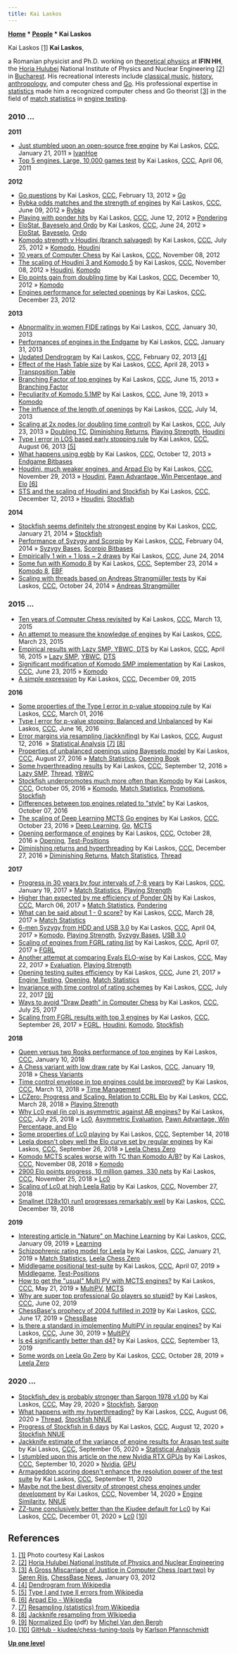 ```yaml
---
title: Kai Laskos
---
```

**[Home](Home "Home") \* [People](People "People") \* Kai Laskos**



 [](File:KaiLaskos.jpg) Kai Laskos <a id="cite-note-1" href="#cite-ref-1">[1]</a> 
**Kai Laskos**,   

a Romanian physicist and Ph.D. working on [theoretical physics](https://en.wikipedia.org/wiki/Theoretical_physics) at **IFIN HH**, the [Horia Hulubei](https://en.wikipedia.org/wiki/Horia_Hulubei) National Institute of Physics and Nuclear Engineering <a id="cite-note-2" href="#cite-ref-2">[2]</a> in [Bucharest](https://en.wikipedia.org/wiki/Bucharest). 
His recreational interests include [classical music](https://en.wikipedia.org/wiki/Classical_music), [history](https://en.wikipedia.org/wiki/History), [anthropology](https://en.wikipedia.org/wiki/Anthropology), and computer chess and [Go](Go "Go").
His professional expertise in [statistics](https://en.wikipedia.org/wiki/Statistics) made him a recognized computer chess and Go theorist <a id="cite-note-3" href="#cite-ref-3">[3]</a>
in the field of [match statistics](Match_Statistics "Match Statistics") in [engine testing](Engine_Testing "Engine Testing").



### 2010 ...


**2011**



* [Just stumbled upon an open-source free engine](http://www.talkchess.com/forum/viewtopic.php?t=37729) by Kai Laskos, [CCC](CCC "CCC"), January 21, 2011 » [IvanHoe](IvanHoe "IvanHoe")
* [Top 5 engines. Large, 10,000 games test](http://www.talkchess.com/forum/viewtopic.php?t=38677) by Kai Laskos, [CCC](CCC "CCC"), April 06, 2011


**2012**



* [Go questions](http://www.talkchess.com/forum/viewtopic.php?t=42444) by Kai Laskos, [CCC](CCC "CCC"), February 13, 2012 » [Go](Go "Go")
* [Rybka odds matches and the strength of engines](http://www.talkchess.com/forum/viewtopic.php?t=44003) by Kai Laskos, [CCC](CCC "CCC"), June 09, 2012 » [Rybka](Rybka "Rybka")
* [Playing with ponder hits](http://www.talkchess.com/forum/viewtopic.php?t=44037) by Kai Laskos, [CCC](CCC "CCC"), June 12, 2012 » [Pondering](Pondering "Pondering")
* [EloStat, Bayeselo and Ordo](http://www.talkchess.com/forum/viewtopic.php?t=44180) by Kai Laskos, [CCC](CCC "CCC"), June 24, 2012 » [EloStat](index.php?title=EloStat&action=edit&redlink=1 "EloStat (page does not exist)"), [Bayeselo](index.php?title=Bayeselo&action=edit&redlink=1 "Bayeselo (page does not exist)"), [Ordo](index.php?title=Ordo&action=edit&redlink=1 "Ordo (page does not exist)")
* [Komodo strength v Houdini (branch salvaged)](http://www.talkchess.com/forum/viewtopic.php?t=44586) by Kai Laskos, [CCC](CCC "CCC"), July 25, 2012 » [Komodo](Komodo "Komodo"), [Houdini](Houdini "Houdini")
* [10 years of Computer Chess](http://www.talkchess.com/forum/viewtopic.php?t=45902) by Kai Laskos, [CCC](CCC "CCC"), November 08, 2012
* [The scaling of Houdini 3 and Komodo 5](http://www.talkchess.com/forum/viewtopic.php?t=46019) by Kai Laskos, [CCC](CCC "CCC"), November 08, 2012 » [Houdini](Houdini "Houdini"), [Komodo](Komodo "Komodo")
* [Elo points gain from doubling time](http://www.talkchess.com/forum/viewtopic.php?t=46370) by Kai Laskos, [CCC](CCC "CCC"), December 10, 2012 » [Komodo](Komodo "Komodo")
* [Engines performance for selected openings](http://www.talkchess.com/forum/viewtopic.php?t=46551) by Kai Laskos, [CCC](CCC "CCC"), December 23, 2012


**2013**



* [Abnormality in women FIDE ratings](http://www.talkchess.com/forum/viewtopic.php?t=47051) by Kai Laskos, [CCC](CCC "CCC"), January 30, 2013
* [Performances of engines in the Endgame](http://www.talkchess.com/forum/viewtopic.php?t=47060) by Kai Laskos, [CCC](CCC "CCC"), January 31, 2013
* [Updated Dendrogram](http://www.talkchess.com/forum/viewtopic.php?t=47086) by Kai Laskos, [CCC](CCC "CCC"), February 02, 2013 <a id="cite-note-4" href="#cite-ref-4">[4]</a>
* [Effect of the Hash Table size](http://www.talkchess.com/forum/viewtopic.php?t=47872) by Kai Laskos, [CCC](CCC "CCC"), April 28, 2013 » [Transposition Table](Transposition_Table "Transposition Table")
* [Branching Factor of top engines](http://www.talkchess.com/forum/viewtopic.php?t=48281) by Kai Laskos, [CCC](CCC "CCC"), June 15, 2013 » [Branching Factor](Branching_Factor "Branching Factor")
* [Peculiarity of Komodo 5.1MP](http://www.talkchess.com/forum/viewtopic.php?t=48339) by Kai Laskos, [CCC](CCC "CCC"), June 19, 2013 » [Komodo](Komodo "Komodo")
* [The influence of the length of openings](http://www.talkchess.com/forum/viewtopic.php?t=48649) by Kai Laskos, [CCC](CCC "CCC"), July 14, 2013
* [Scaling at 2x nodes (or doubling time control)](http://www.talkchess.com/forum/viewtopic.php?t=48733) by Kai Laskos, [CCC](CCC "CCC"), July 23, 2013 » [Doubling TC](Match_Statistics#DoublingTC "Match Statistics"), [Diminishing Returns](Depth#DiminishingReturns "Depth"), [Playing Strength](Playing_Strength "Playing Strength"), [Houdini](Houdini "Houdini")
* [Type I error in LOS based early stopping rule](http://www.talkchess.com/forum/viewtopic.php?t=48863) by Kai Laskos, [CCC](CCC "CCC"), August 06, 2013 <a id="cite-note-5" href="#cite-ref-5">[5]</a>
* [What happens using egbb](http://www.talkchess.com/forum/viewtopic.php?t=49684) by Kai Laskos, [CCC](CCC "CCC"), October 12, 2013 » [Endgame Bitbases](Endgame_Bitbases "Endgame Bitbases")
* [Houdini, much weaker engines, and Arpad Elo](http://www.talkchess.com/forum/viewtopic.php?t=50266) by Kai Laskos, [CCC](CCC "CCC"), November 29, 2013 » [Houdini](Houdini "Houdini"), [Pawn Advantage, Win Percentage, and Elo](Pawn_Advantage,_Win_Percentage,_and_Elo "Pawn Advantage, Win Percentage, and Elo") <a id="cite-note-6" href="#cite-ref-6">[6]</a>
* [STS and the scaling of Houdini and Stockfish](http://www.talkchess.com/forum/viewtopic.php?t=50452) by Kai Laskos, [CCC](CCC "CCC"), December 12, 2013 » [Houdini](Houdini "Houdini"), [Stockfish](Stockfish "Stockfish")


**2014**



* [Stockfish seems definitely the strongest engine](http://www.talkchess.com/forum/viewtopic.php?t=50989) by Kai Laskos, [CCC](CCC "CCC"), January 21, 2014 » [Stockfish](Stockfish "Stockfish")
* [Performance of Syzygy and Scorpio](http://www.talkchess.com/forum/viewtopic.php?t=51159) by Kai Laskos, [CCC](CCC "CCC"), February 04, 2014 » [Syzygy Bases](Syzygy_Bases "Syzygy Bases"), [Scorpio Bitbases](Scorpio_Bitbases "Scorpio Bitbases")
* [Empirically 1 win + 1 loss ~ 2 draws](http://www.talkchess.com/forum/viewtopic.php?t=52746) by Kai Laskos, [CCC](CCC "CCC"), June 24, 2014
* [Some fun with Komodo 8](http://www.talkchess.com/forum/viewtopic.php?t=53807) by Kai Laskos, [CCC](CCC "CCC"), September 23, 2014 » [Komodo 8](Komodo#8 "Komodo"), [EBF](Branching_Factor#EffectiveBranchingFactor "Branching Factor")
* [Scaling with threads based on Andreas Strangmüller tests](http://www.talkchess.com/forum/viewtopic.php?t=54131) by Kai Laskos, [CCC](CCC "CCC"), October 24, 2014 » [Andreas Strangmüller](Andreas_Strangm%C3%BCller "Andreas Strangmüller")


### 2015 ...


* [Ten years of Computer Chess revisited](http://www.talkchess.com/forum/viewtopic.php?t=55650) by Kai Laskos, [CCC](CCC "CCC"), March 13, 2015
* [An attempt to measure the knowledge of engines](http://www.talkchess.com/forum/viewtopic.php?t=55752) by Kai Laskos, [CCC](CCC "CCC"), March 23, 2015
* [Empirical results with Lazy SMP, YBWC, DTS](http://www.talkchess.com/forum/viewtopic.php?t=56019) by Kai Laskos, [CCC](CCC "CCC"), April 16, 2015 » [Lazy SMP](Lazy_SMP "Lazy SMP"), [YBWC](Young_Brothers_Wait_Concept "Young Brothers Wait Concept"), [DTS](Dynamic_Tree_Splitting "Dynamic Tree Splitting")
* [Significant modification of Komodo SMP implementation](http://www.talkchess.com/forum/viewtopic.php?t=56762) by Kai Laskos, [CCC](CCC "CCC"), June 23, 2015 » [Komodo](Komodo "Komodo")
* [A simple expression](http://www.talkchess.com/forum/viewtopic.php?t=58543) by Kai Laskos, [CCC](CCC "CCC"), December 09, 2015


**2016**



* [Some properties of the Type I error in p-value stopping rule](http://www.talkchess.com/forum/viewtopic.php?t=59406) by Kai Laskos, [CCC](CCC "CCC"), March 01, 2016
* [Type I error for p-value stopping: Balanced and Unbalanced](http://www.talkchess.com/forum/viewtopic.php?t=60508) by Kai Laskos, [CCC](CCC "CCC"), June 16, 2016
* [Error margins via resampling (jackknifing)](http://www.talkchess.com/forum/viewtopic.php?t=61105) by Kai Laskos, [CCC](CCC "CCC"), August 12, 2016  » [Statistical Analysis](Match_Statistics#Statistical_Analysis "Match Statistics") <a id="cite-note-7" href="#cite-ref-7">[7]</a> <a id="cite-note-8" href="#cite-ref-8">[8]</a>
* [Properties of unbalanced openings using Bayeselo model](http://www.talkchess.com/forum/viewtopic.php?t=61245) by Kai Laskos, [CCC](CCC "CCC"), August 27, 2016 » [Match Statistics](Match_Statistics "Match Statistics"), [Opening Book](Opening_Book "Opening Book")
* [Some hyperthreading results](http://www.talkchess.com/forum/viewtopic.php?t=61408) by Kai Laskos, [CCC](CCC "CCC"), September 12, 2016 » [Lazy SMP](Lazy_SMP "Lazy SMP"), [Thread](Thread "Thread"), [YBWC](Young_Brothers_Wait_Concept "Young Brothers Wait Concept")
* [Stockfish underpromotes much more often than Komodo](http://www.talkchess.com/forum/viewtopic.php?t=61601) by Kai Laskos, [CCC](CCC "CCC"), October 05, 2016 » [Komodo](Komodo "Komodo"), [Match Statistics](Match_Statistics "Match Statistics"), [Promotions](Promotions "Promotions"), [Stockfish](Stockfish "Stockfish")
* [Differences between top engines related to "style"](http://www.talkchess.com/forum/viewtopic.php?t=61636) by Kai Laskos, October 07, 2016
* [The scaling of Deep Learning MCTS Go engines](http://www.talkchess.com/forum/viewtopic.php?t=61801) by Kai Laskos, [CCC](CCC "CCC"), October 23, 2016 » [Deep Learning](Deep_Learning "Deep Learning"), [Go](Go "Go"), [MCTS](Monte-Carlo_Tree_Search "Monte-Carlo Tree Search")
* [Opening performance of engines](http://www.talkchess.com/forum/viewtopic.php?t=61858) by Kai Laskos, [CCC](CCC "CCC"), October 28, 2016 » [Opening](Opening "Opening"), [Test-Positions](Test-Positions "Test-Positions")
* [Diminishing returns and hyperthreading](http://www.talkchess.com/forum/viewtopic.php?t=62622) by Kai Laskos, [CCC](CCC "CCC"), December 27, 2016 » [Diminishing Returns](Depth#DiminishingReturns "Depth"), [Match Statistics](Match_Statistics "Match Statistics"), [Thread](Thread "Thread")


**2017**



* [Progress in 30 years by four intervals of 7-8 years](http://www.talkchess.com/forum/viewtopic.php?t=62868) by Kai Laskos, [CCC](CCC "CCC"), January 19, 2017 » [Match Statistics](Match_Statistics "Match Statistics"), [Playing Strength](Playing_Strength "Playing Strength")
* [Higher than expected by me efficiency of Ponder ON](http://www.talkchess.com/forum/viewtopic.php?t=63355) by Kai Laskos, [CCC](CCC "CCC"), March 06, 2017 » [Match Statistics](Match_Statistics "Match Statistics"), [Pondering](Pondering "Pondering")
* [What can be said about 1 - 0 score?](http://www.talkchess.com/forum/viewtopic.php?t=63572) by Kai Laskos, [CCC](CCC "CCC"), March 28, 2017 » [Match Statistics](Match_Statistics "Match Statistics")
* [6-men Syzygy from HDD and USB 3.0](http://www.talkchess.com/forum/viewtopic.php?t=63652) by Kai Laskos, [CCC](CCC "CCC"), April 04, 2017 » [Komodo](Komodo "Komodo"), [Playing Strength](Playing_Strength "Playing Strength"), [Syzygy Bases](Syzygy_Bases "Syzygy Bases"), [USB 3.0](Memory#USB3 "Memory")
* [Scaling of engines from FGRL rating list](http://www.talkchess.com/forum/viewtopic.php?t=63687) by Kai Laskos, [CCC](CCC "CCC"), April 07, 2017 » [FGRL](FGRL "FGRL")
* [Another attempt at comparing Evals ELO-wise](http://www.talkchess.com/forum/viewtopic.php?t=64041) by Kai Laskos, [CCC](CCC "CCC"), May 22, 2017 » [Evaluation](Evaluation "Evaluation"), [Playing Strength](Playing_Strength "Playing Strength")
* [Opening testing suites efficiency](http://www.talkchess.com/forum/viewtopic.php?t=64358) by Kai Laskos, [CCC](CCC "CCC"), June 21, 2017 » [Engine Testing](Engine_Testing "Engine Testing"), [Opening](Opening "Opening"), [Match Statistics](Match_Statistics "Match Statistics")
* [Invariance with time control of rating schemes](http://www.talkchess.com/forum/viewtopic.php?t=64683) by Kai Laskos, [CCC](CCC "CCC"), July 22, 2017 <a id="cite-note-9" href="#cite-ref-9">[9]</a>
* [Ways to avoid "Draw Death" in Computer Chess](http://www.talkchess.com/forum/viewtopic.php?t=64719) by Kai Laskos, [CCC](CCC "CCC"), July 25, 2017
* [Scaling from FGRL results with top 3 engines](http://www.talkchess.com/forum/viewtopic.php?t=65288) by Kai Laskos, [CCC](CCC "CCC"), September 26, 2017 » [FGRL](FGRL "FGRL"), [Houdini](Houdini "Houdini"), [Komodo](Komodo "Komodo"), [Stockfish](Stockfish "Stockfish")


**2018**



* [Queen versus two Rooks performance of top engines](http://www.talkchess.com/forum3/viewtopic.php?f=2&t=66293) by Kai Laskos, [CCC](CCC "CCC"), January 10, 2018
* [A Chess variant with low draw rate](http://www.talkchess.com/forum/viewtopic.php?t=66364) by Kai Laskos, [CCC](CCC "CCC"), January 19, 2018 » [Chess Variants](Games#ChessVariants "Games")
* [Time control envelope in top engines could be improved?](http://www.talkchess.com/forum/viewtopic.php?t=66821) by Kai Laskos, [CCC](CCC "CCC"), March 13, 2018 » [Time Management](Time_Management "Time Management")
* [LCZero: Progress and Scaling. Relation to CCRL Elo](http://www.talkchess.com/forum/viewtopic.php?t=66945) by Kai Laskos, [CCC](CCC "CCC"), March 28, 2018 » [Playing Strength](Playing_Strength "Playing Strength")
* [Why Lc0 eval (in cp) is asymmetric against AB engines?](http://www.talkchess.com/forum3/viewtopic.php?f=2&t=68072) by Kai Laskos, [CCC](CCC "CCC"), July 25, 2018 » [Lc0](Leela_Chess_Zero#Lc0 "Leela Chess Zero"), [Asymmetric Evaluation](Asymmetric_Evaluation "Asymmetric Evaluation"), [Pawn Advantage, Win Percentage, and Elo](Pawn_Advantage,_Win_Percentage,_and_Elo "Pawn Advantage, Win Percentage, and Elo")
* [Some properties of Lc0 playing](http://www.talkchess.com/forum3/viewtopic.php?f=2&t=68441) by Kai Laskos, [CCC](CCC "CCC"), September 14, 2018
* [Leela doesn't obey well the Elo curve set by regular engines](http://www.talkchess.com/forum3/viewtopic.php?f=2&t=68517) by Kai Laskos, [CCC](CCC "CCC"), September 26, 2018 » [Leela Chess Zero](Leela_Chess_Zero "Leela Chess Zero")
* [Komodo MCTS scales worse with TC than Komodo A/B?](http://www.talkchess.com/forum3/viewtopic.php?f=2&t=68875) by Kai Laskos, [CCC](CCC "CCC"), November 08, 2018 » [Komodo](Komodo "Komodo")
* [2900 Elo points progress, 10 million games, 330 nets](http://www.talkchess.com/forum3/viewtopic.php?f=2&t=69045) by Kai Laskos, [CCC](CCC "CCC"), November 25, 2018 » [Lc0](Leela_Chess_Zero#Lc0 "Leela Chess Zero")
* [Scaling of Lc0 at high Leela Ratio](http://www.talkchess.com/forum3/viewtopic.php?f=2&t=69068) by Kai Laskos, [CCC](CCC "CCC"), November 27, 2018
* [Smallnet (128x10) run1 progresses remarkably well](http://www.talkchess.com/forum3/viewtopic.php?f=2&t=69318) by Kai Laskos, [CCC](CCC "CCC"), December 19, 2018


**2019**



* [Interesting article in "Nature" on Machine Learning](http://www.talkchess.com/forum3/viewtopic.php?f=7&t=69536) by Kai Laskos, [CCC](CCC "CCC"), January 09, 2019 » [Learning](Learning "Learning")
* [Schizophrenic rating model for Leela](http://www.talkchess.com/forum3/viewtopic.php?f=2&t=69672) by Kai Laskos, [CCC](CCC "CCC"), January 21, 2019 » [Match Statistics](Match_Statistics "Match Statistics"), [Leela Chess Zero](Leela_Chess_Zero "Leela Chess Zero")
* [Middlegame positional test-suite](http://www.talkchess.com/forum3/viewtopic.php?f=2&t=70438) by Kai Laskos, [CCC](CCC "CCC"), April 07, 2019 » [Middlegame](Middlegame "Middlegame"), [Test-Positions](Test-Positions "Test-Positions")
* [How to get the "usual" Multi PV with MCTS engines?](http://www.talkchess.com/forum3/viewtopic.php?f=2&t=70788) by Kai Laskos, [CCC](CCC "CCC"), May 21, 2019 » [MultiPV](Principal_Variation#MultiPV "Principal Variation"), [MCTS](Monte-Carlo_Tree_Search "Monte-Carlo Tree Search")
* [Why are super top professional Go players so stupid?](http://www.talkchess.com/forum3/viewtopic.php?f=2&t=70899) by Kai Laskos, [CCC](CCC "CCC"), June 02, 2019
* [ChessBase's prophecy of 2004 fulfilled in 2019](http://www.talkchess.com/forum3/viewtopic.php?f=2&t=71025) by Kai Laskos, [CCC](CCC "CCC"), June 17, 2019 » [ChessBase](ChessBase "ChessBase")
* [Is there a standard in implementing MultiPV in regular engines?](http://www.talkchess.com/forum3/viewtopic.php?f=2&t=71146) by Kai Laskos, [CCC](CCC "CCC"), June 30, 2019 » [MultiPV](Principal_Variation#MultiPV "Principal Variation")
* [Is e4 significantly better than d4?](http://www.talkchess.com/forum3/viewtopic.php?f=2&t=71812) by Kai Laskos, [CCC](CCC "CCC"), September 13, 2019
* [Some words on Leela Go Zero](http://www.talkchess.com/forum3/viewtopic.php?f=2&t=72197) by Kai Laskos, [CCC](CCC "CCC"), October 28, 2019 » [Leela Zero](index.php?title=Leela_Zero&action=edit&redlink=1 "Leela Zero (page does not exist)")


### 2020 ...


* [Stockfish\_dev is probably stronger than Sargon 1978 v1.00](http://www.talkchess.com/forum3/viewtopic.php?f=2&t=74037) by Kai Laskos, [CCC](CCC "CCC"), May 29, 2020 » [Stockfish](Stockfish "Stockfish"), [Sargon](Sargon "Sargon")
* [What happens with my hyperthreading?](http://www.talkchess.com/forum3/viewtopic.php?f=2&t=74705) by Kai Laskos, [CCC](CCC "CCC"), August 06, 2020 » [Thread](Thread "Thread"), [Stockfish NNUE](Stockfish_NNUE "Stockfish NNUE")
* [Progress of Stockfish in 6 days](http://www.talkchess.com/forum3/viewtopic.php?f=2&t=74765) by Kai Laskos, [CCC](CCC "CCC"), August 12, 2020 » [Stockfish NNUE](Stockfish_NNUE "Stockfish NNUE")
* [Jackknife estimate of the variance of engine results for Arasan test suite](http://www.talkchess.com/forum3/viewtopic.php?f=2&t=75006) by Kai Laskos, [CCC](CCC "CCC"), September 05, 2020 » [Statistical Analysis](Match_Statistics#Statistical_Analysis "Match Statistics")
* [I stumbled upon this article on the new Nvidia RTX GPUs](http://www.talkchess.com/forum3/viewtopic.php?f=2&t=75073) by Kai Laskos, [CCC](CCC "CCC"), September 10, 2020 » [Nvidia](Nvidia "Nvidia"), [GPU‎](GPU "GPU")
* [Armageddon scoring doesn't enhance the resolution power of the test suite](http://www.talkchess.com/forum3/viewtopic.php?f=2&t=75080) by Kai Laskos, [CCC](CCC "CCC"), September 11, 2020
* [Maybe not the best diversity of strongest chess engines under development](http://www.talkchess.com/forum3/viewtopic.php?f=2&t=75797) by Kai Laskos, [CCC](CCC "CCC"), November 14, 2020 » [Engine Similarity](Engine_Similarity "Engine Similarity"), [NNUE](NNUE "NNUE")
* [ZZ-tune conclusively better than the Kiudee default for Lc0](http://www.talkchess.com/forum3/viewtopic.php?f=2&t=75950) by Kai Laskos, [CCC](CCC "CCC"), December 01, 2020 » [Lc0](Leela_Chess_Zero#Lc0 "Leela Chess Zero") <a id="cite-note-10" href="#cite-ref-10">[10]</a>


## References


1. <a id="cite-ref-1" href="#cite-note-1">[1]</a> Photo courtesy Kai Laskos
2. <a id="cite-ref-2" href="#cite-note-2">[2]</a> [Horia Hulubei National Institute of Physics and Nuclear Engineering](https://www.nipne.ro/about/history/)
3. <a id="cite-ref-3" href="#cite-note-3">[3]</a> [A Gross Miscarriage of Justice in Computer Chess (part two)](https://en.chessbase.com/post/a-gro-miscarriage-of-justice-in-computer-che-part-two) by [Søren Riis](S%C3%B8ren_Riis "Søren Riis"), [ChessBase News](ChessBase "ChessBase"), January 03, 2012
4. <a id="cite-ref-4" href="#cite-note-4">[4]</a> [Dendrogram from Wikipedia](https://en.wikipedia.org/wiki/Dendrogram)
5. <a id="cite-ref-5" href="#cite-note-5">[5]</a> [Type I and type II errors from Wikipedia](https://en.wikipedia.org/wiki/Type_I_and_type_II_errors)
6. <a id="cite-ref-6" href="#cite-note-6">[6]</a> [Arpad Elo - Wikipedia](https://en.wikipedia.org/wiki/Arpad_Elo)
7. <a id="cite-ref-7" href="#cite-note-7">[7]</a> [Resampling (statistics) from Wikipedia](https://en.wikipedia.org/wiki/Resampling_(statistics))
8. <a id="cite-ref-8" href="#cite-note-8">[8]</a> [Jackknife resampling from WIkipedia](https://en.wikipedia.org/wiki/Jackknife_resampling)
9. <a id="cite-ref-9" href="#cite-note-9">[9]</a> [Normalized Elo](http://hardy.uhasselt.be/Toga/normalized_elo.pdf) (pdf) by [Michel Van den Bergh](Michel_Van_den_Bergh "Michel Van den Bergh")
10. <a id="cite-ref-10" href="#cite-note-10">[10]</a> [GitHub - kiudee/chess-tuning-tools](https://github.com/kiudee/chess-tuning-tools) by [Karlson Pfannschmidt](Karlson_Pfannschmidt "Karlson Pfannschmidt")

**[Up one level](People "People")**







 
